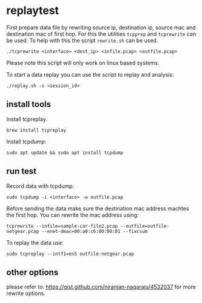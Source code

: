 # replaytest

First prepare data file by rewriting source ip, destination ip, source mac and destination mac of first hop. For this the utilities `tcpprep` and `tcprewrite` can be used. To help with this the script `rewrite.sh` can be used.

```
./tcprewrite <interface> <dest_ip> <infile.pcap> <outfile.pcap>
```
Please note this script will only work on linux based systems.

To start a data replay you can use the script to replay and analysis:
```
./replay.sh -s <session_id>
```


## install tools

Install tcpreplay.

```
brew install tcpreplay
```

Install tcpdump:
```
sudo apt update && sudo apt install tcpdump
```

## run test

Record data with tcpdump:
```
sudo tcpdump -i <interface> -w outfile.pcap
```

Before sending the data make sure the destination mac address machtes the first hop. You can rewrite the mac address using:
```
tcprewrite --infile=sample-car-file2.pcap --outfile=outfile-netgear.pcap --enet-dmac=00:a0:c6:00:00:01 --fixcsum
```

To replay the data use:
```
sudo tcpreplay --intf1=en5 outfile-netgear.pcap
```

## other options

please refer to: https://gist.github.com/niranjan-nagaraju/4532037 for more rewrite options.